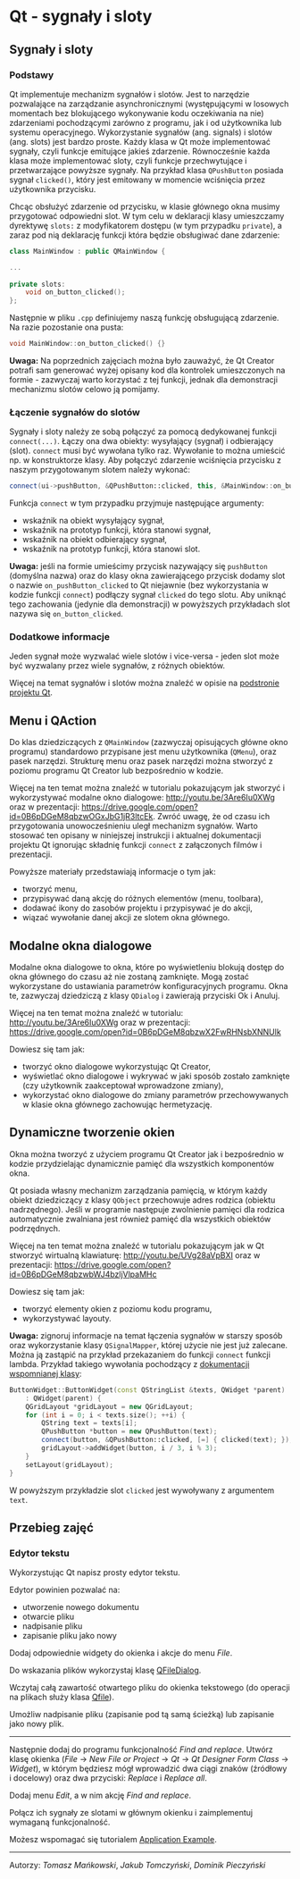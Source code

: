 # Qt - sygnały i sloty

## Sygnały i sloty

### Podstawy
Qt implementuje mechanizm sygnałów i slotów. Jest to narzędzie pozwalające na zarządzanie asynchronicznymi (występującymi w losowych momentach bez blokującego wykonywanie kodu oczekiwania na nie) zdarzeniami pochodzącymi zarówno z programu, jak i od użytkownika lub systemu operacyjnego. Wykorzystanie sygnałów (ang. signals) i slotów (ang. slots) jest bardzo proste. Każdy klasa w Qt może implementować sygnały, czyli funkcje emitujące jakieś zdarzenie. Równocześnie każda klasa może implementować sloty, czyli funkcje przechwytujące i przetwarzające powyższe sygnały. Na przykład klasa `QPushButton` posiada sygnał `clicked()`, który jest emitowany w momencie wciśnięcia przez użytkownika przycisku.

Chcąc obsłużyć zdarzenie od przycisku, w klasie głównego okna musimy przygotować odpowiedni slot. W tym celu w deklaracji klasy umieszczamy dyrektywę `slots:` z modyfikatorem dostępu (w tym przypadku `private`), a zaraz pod nią deklarację funkcji która będzie obsługiwać dane zdarzenie:

```cpp
class MainWindow : public QMainWindow {

...
 
private slots:
    void on_button_clicked();
};
```

Następnie w pliku `.cpp` definiujemy naszą funkcję obsługującą zdarzenie. Na razie pozostanie ona pusta:
```cpp
void MainWindow::on_button_clicked() {}
```

**Uwaga:** Na poprzednich zajęciach można było zauważyć, że Qt Creator potrafi sam generować wyżej opisany kod dla kontrolek umieszczonych na formie - zazwyczaj warto korzystać z tej funkcji, jednak dla demonstracji mechanizmu slotów celowo ją pomijamy.

### Łączenie sygnałów do slotów

Sygnały i sloty należy ze sobą połączyć za pomocą dedykowanej funkcji `connect(...)`. Łączy ona dwa obiekty: wysyłający (sygnał) i odbierający (slot). `connect` musi być wywołana tylko raz. Wywołanie to można umieścić np. w konstruktorze klasy. Aby połączyć zdarzenie wciśnięcia przycisku z naszym przygotowanym slotem należy wykonać:

```cpp
connect(ui->pushButton, &QPushButton::clicked, this, &MainWindow::on_button_clicked);
```

Funkcja `connect` w tym przypadku przyjmuje następujące argumenty:
* wskaźnik na obiekt wysyłający sygnał,
* wskaźnik na prototyp funkcji, która stanowi sygnał,
* wskaźnik na obiekt odbierający sygnał,
* wskaźnik na prototyp funkcji, która stanowi slot.

**Uwaga:** jeśli na formie umieścimy przycisk nazywający się `pushButton` (domyślna nazwa) oraz do klasy okna zawierającego przycisk dodamy slot o nazwie `on_pushButton_clicked` to Qt niejawnie (bez wykorzystania w kodzie funkcji `connect`) podłączy sygnał `clicked` do tego slotu. Aby uniknąć tego zachowania (jedynie dla demonstracji) w powyższych przykładach slot nazywa się `on_button_clicked`.

### Dodatkowe informacje
Jeden sygnał może wyzwalać wiele slotów i vice-versa - jeden slot może być wyzwalany przez wiele sygnałów, z różnych obiektów.

Więcej na temat sygnałów i slotów można znaleźć w opisie na [podstronie projektu Qt](https://doc.qt.io/qt-5/signalsandslots.html).

## Menu i QAction

Do klas dziedziczących z `QMainWindow` (zazwyczaj opisujących główne okno programu) standardowo przypisane jest menu użytkownika (`QMenu`), oraz pasek narzędzi. Strukturę menu oraz pasek narzędzi można stworzyć z poziomu programu Qt Creator lub bezpośrednio w kodzie. 

Więcej na ten temat można znaleźć w tutorialu pokazującym jak stworzyć i wykorzystywać modalne okno dialogowe: http://youtu.be/3Are6Iu0XWg oraz w prezentacji: https://drive.google.com/open?id=0B6pDGeM8qbzwOGxJbG1jR3ltcEk. Zwróć uwagę, że od czasu ich przygotowania unowocześnieniu uległ mechanizm sygnałów. Warto stosować ten opisany w niniejszej instrukcji i aktualnej dokumentacji projektu Qt ignorując składnię funkcji `connect` z załączonych filmów i prezentacji.

Powyższe materiały przedstawiają informacje o tym jak:
* tworzyć menu,
* przypisywać daną akcję do różnych elementów (menu, toolbara),
* dodawać ikony do zasobów projektu i przypisywać je do akcji,
* wiązać wywołanie danej akcji ze slotem okna głównego.

## Modalne okna dialogowe
Modalne okna dialogowe to okna, które po wyświetleniu blokują dostęp do okna głównego do czasu aż nie zostaną zamknięte. Mogą zostać wykorzystane do ustawiania parametrów konfiguracyjnych programu. Okna te, zazwyczaj dziedziczą z klasy `QDialog` i zawierają przyciski Ok i Anuluj.

Więcej na ten temat można znaleźć w tutorialu: http://youtu.be/3Are6Iu0XWg oraz w prezentacji: https://drive.google.com/open?id=0B6pDGeM8qbzwX2FwRHNsbXNNUlk

Dowiesz się tam jak:
* tworzyć okno dialogowe wykorzystując Qt Creator,
* wyświetlać okno dialogowe i wykrywać w jaki sposób zostało zamknięte (czy użytkownik zaakceptował wprowadzone zmiany),
* wykorzystać okno dialogowe do zmiany parametrów przechowywanych w klasie okna głównego zachowując hermetyzację.

## Dynamiczne tworzenie okien
Okna można tworzyć z użyciem programu Qt Creator jak i bezpośrednio w kodzie przydzielając dynamicznie pamięć dla wszystkich komponentów okna. 

Qt posiada własny mechanizm zarządzania pamięcią, w którym każdy obiekt dziedziczący z klasy `QObject` przechowuje adres rodzica (obiektu nadrzędnego). Jeśli w programie następuje zwolnienie pamięci dla rodzica automatycznie zwalniana jest również pamięć dla wszystkich obiektów podrzędnych.

Więcej na ten temat można znaleźć w tutorialu pokazującym jak w Qt stworzyć wirtualną klawiaturę: http://youtu.be/UVg28aVpBXI oraz w prezentacji: https://drive.google.com/open?id=0B6pDGeM8qbzwbWJ4bzljVlpaMHc

Dowiesz się tam jak:
* tworzyć elementy okien z poziomu kodu programu,
* wykorzystywać layouty.

**Uwaga:** zignoruj informacje na temat łączenia sygnałów w starszy sposób oraz wykorzystanie klasy `QSignalMapper`, której użycie nie jest już zalecane. Można ją zastąpić na przykład przekazaniem do funkcji `connect` funkcji lambda. Przykład takiego wywołania pochodzący z [dokumentacji wspomnianej klasy](https://doc.qt.io/qt-5/qsignalmapper.html#details):
```cpp
ButtonWidget::ButtonWidget(const QStringList &texts, QWidget *parent)
    : QWidget(parent) {
    QGridLayout *gridLayout = new QGridLayout;
    for (int i = 0; i < texts.size(); ++i) {
        QString text = texts[i];
        QPushButton *button = new QPushButton(text);
        connect(button, &QPushButton::clicked, [=] { clicked(text); });
        gridLayout->addWidget(button, i / 3, i % 3);
    }
    setLayout(gridLayout);
}
```

W powyższym przykładzie slot `clicked` jest wywoływany z argumentem `text`.

## Przebieg zajęć
<!--Zapoznaj się z dwoma tutorialami i spróbuj zrealizować samodzielnie te same zadania:
* Do projektu dodaj modalne okno dialogowe oraz menu i pasek narzędzi. (http://youtu.be/3Are6Iu0XWg )
* Stwórz wirtualną klawiaturę o przełączanym układzie (klawiatura literowa i numeryczna) (http://youtu.be/UVg28aVpBXI)
* Spróbuj dodać do drugiego projektu okno dialogowe umożliwiające zmianę liczby kolumn klawiatury numerycznej i literowej.-->

### Edytor tekstu

Wykorzystując Qt napisz prosty edytor tekstu.

Edytor powinien pozwalać na:
* utworzenie nowego dokumentu
* otwarcie pliku
* nadpisanie pliku 
* zapisanie pliku jako nowy

Dodaj odpowiednie widgety do okienka i akcje do menu *File*.

Do wskazania plików wykorzystaj klasę [QFileDialog](https://doc.qt.io/qt-5/qfiledialog.html).

Wczytaj całą zawartość otwartego pliku do okienka tekstowego (do operacji na plikach służy klasa [Qfile](https://doc.qt.io/qt-5/qfile.html)).

Umożliw nadpisanie pliku (zapisanie pod tą samą ścieżką) lub zapisanie jako nowy plik.

***

Następnie dodaj do programu funkcjonalność *Find and replace*. Utwórz klasę okienka (*File* → *New File or Project* → *Qt* → *Qt Designer Form Class* → *Widget*), w którym będziesz mógł wprowadzić dwa ciągi znaków (źródłowy i docelowy) oraz dwa przyciski: *Replace* i *Replace all*.

Dodaj menu *Edit*, a w nim akcję *Find and replace*.

Połącz ich sygnały ze slotami w głównym okienku i zaimplementuj wymaganą funkcjonalność.

Możesz wspomagać się tutorialem [Application Example](https://doc.qt.io/qt-5/qtwidgets-mainwindows-application-example.html).

***
Autorzy: *Tomasz Mańkowski*, *Jakub Tomczyński*, *Dominik Pieczyński*
